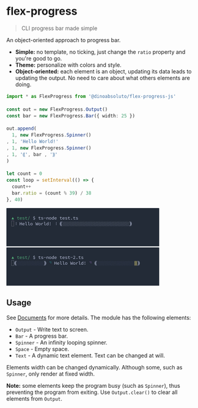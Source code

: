 # flex-progress

> CLI progress bar made simple

An object-oriented approach to progress bar.

- **Simple:** no template, no ticking, just change the `ratio` property and
you're good to go.
- **Theme:** personalize with colors and style.
- **Object-oriented:** each element is an object, updating its data leads to
updating the output.
No need to care about what others elements are doing.

```typescript
import * as FlexProgress from '@dinoabsoluto/flex-progress-js'

const out = new FlexProgress.Output()
const bar = new FlexProgress.Bar({ width: 25 })

out.append(
  1, new FlexProgress.Spinner()
, 1, 'Hello World!'
, 1, new FlexProgress.Spinner()
, 1, '⸨', bar , '⸩'
)

let count = 0
const loop = setInterval(() => {
  count++
  bar.ratio = (count % 39) / 38
}, 40)
```

<img width="400" height="100" src="docs/media/demo-1.gif" />

<img width="400" height="100" src="docs/media/demo-2.gif" />

## Usage
See [Documents](docs/index.md) for more details.
The module has the following elements:
* `Output` - Write text to screen.
* `Bar` - A progress bar.
* `Spinner` - An infinity looping spinner.
* `Space` - Empty space.
* `Text` - A dynamic text element. Text can be changed at will.

Elements width can be changed dynamically. Although some, such as `Spinner`,
only render at fixed width.

**Note:** some elements keep the program busy (such as `Spinner`),
thus preventing the program from exiting.
Use `Output.clear()` to clear all elements from `Output`.
